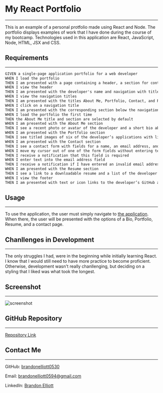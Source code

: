 # My React Portfolio

---

This is an example of a personal protfolio made using React and Node. The portfolio displays examples of work that I have done during the course of my bootcamp. Technologies used in this application are React, JavaScript, Node, HTML, JSX and CSS.

## Requirements

---

```md
GIVEN a single-page application portfolio for a web developer
WHEN I load the portfolio
THEN I am presented with a page containing a header, a section for content, and a footer
WHEN I view the header
THEN I am presented with the developer's name and navigation with titles corresponding to different sections of the portfolio
WHEN I view the navigation titles
THEN I am presented with the titles About Me, Portfolio, Contact, and Resume, and the title corresponding to the current section is highlighted
WHEN I click on a navigation title
THEN I am presented with the corresponding section below the navigation without the page reloading and that title is highlighted
WHEN I load the portfolio the first time
THEN the About Me title and section are selected by default
WHEN I am presented with the About Me section
THEN I see a recent photo or avatar of the developer and a short bio about them
WHEN I am presented with the Portfolio section
THEN I see titled images of six of the developer’s applications with links to both the deployed applications and the corresponding GitHub repositories
WHEN I am presented with the Contact section
THEN I see a contact form with fields for a name, an email address, and a message
WHEN I move my cursor out of one of the form fields without entering text
THEN I receive a notification that this field is required
WHEN I enter text into the email address field
THEN I receive a notification if I have entered an invalid email address
WHEN I am presented with the Resume section
THEN I see a link to a downloadable resume and a list of the developer’s proficiencies
WHEN I view the footer
THEN I am presented with text or icon links to the developer’s GitHub and LinkedIn profiles, and their profile on a third platform (Stack Overflow, Twitter)
```

## Usage

---

To use the application, the user must simply navigate to [the application](https://brandonelliott0530.github.io/my-react-portfolio/). When there, the user will be presented with the options of a Bio, Portfolio, Resume, and a contact page.

## Chanllenges in Development

---

The only struggles I had, were in the beginning while initially learning React. I know that I would still need to have more practice to become proficient. Otherwise, development wasn't really chanllenging, but deciding on a styling that I liked was what took the longest.

## Screenshot

---

![screenshot](./public/portfolio.png)

## GitHub Repository

---

[Repository Link](https://github.com/brandonelliott0530/my-react-portfolio)

## Contact Me

---

GitHub: [brandonelliott0530](https://github.com/brandonelliott0530)

Email: brandonelliott0594@gmail.com

LinkedIn: [Brandon Elliott](https://www.linkedin.com/in/brandon-elliott-751aaa236/)

